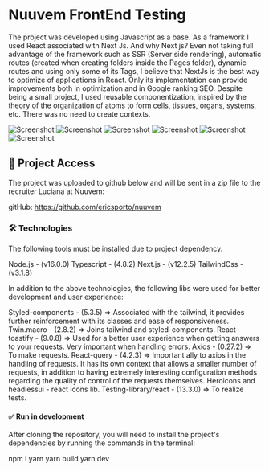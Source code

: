 # Nuuvem FrontEnd Testing

The project was developed using Javascript as a base. As a framework I used React associated with Next Js. And why Next js? Even not taking full advantage of the framework such as SSR (Server side rendering), automatic routes (created when creating folders inside the Pages folder), dynamic routes and using only some of its Tags, I believe that NextJs is the best way to optimize of applications in React. Only its implementation can provide improvements both in optimization and in Google ranking SEO. Despite being a small project, I used reusable componentization, inspired by the theory of the organization of atoms to form cells, tissues, organs, systems, etc. There was no need to create contexts.

![Screenshot](./src/assets/readme/page_desktop.PNG)
![Screenshot](./src/assets/readme/search_desktop.PNG)
![Screenshot](./src/assets/readme/modal_desktop.PNG)
![Screenshot](./src/assets/readme/page_mobile.PNG)
![Screenshot](./src/assets/readme/search_mobile.PNG)
![Screenshot](./src/assets/readme/modal_mobile.PNG)

## 🚀 Project Access
The project was uploaded to github below and will be sent in a zip file to the recruiter Luciana at Nuuvem:

gitHub: https://github.com/ericsporto/nuuvem

### 🛠 Technologies
The following tools must be installed due to project dependency.

Node.js - (v16.0.0)
Typescript - (4.8.2)
Next.js - (v12.2.5)
TailwindCss - (v3.1.8)

In addition to the above technologies, the following libs were used for better development and user experience:

Styled-components - (5.3.5) => Associated with the tailwind, it provides further reinforcement with its classes and ease of responsiveness.
Twin.macro - (2.8.2) => Joins tailwind and styled-components.
React-toastify - (9.0.8) => Used for a better user experience when getting answers to your requests. Very important when handling errors.
Axios - (0.27.2) => To make requests.
React-query - (4.2.3) => Important ally to axios in the handling of requests. It has its own context that allows a smaller number of requests, in addition to having extremely interesting configuration methods regarding the quality of control of the requests themselves.
Heroicons and headlessui - react icons lib.
Testing-library/react - (13.3.0) => To realize tests.


#### ✅ Run in development
After cloning the repository, you will need to install the project's dependencies by running the commands in the terminal:

npm i
yarn
yarn build
yarn dev
